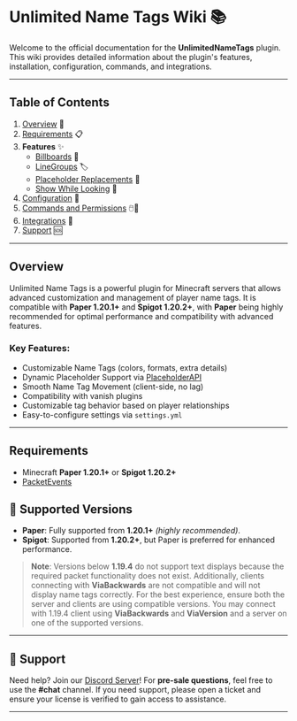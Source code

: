 # **Unlimited Name Tags Wiki** 📚

Welcome to the official documentation for the **UnlimitedNameTags** plugin. This wiki provides detailed information about the plugin's features, installation, configuration, commands, and integrations.

---

## **Table of Contents**
1. [Overview](#overview) 📝
2. [Requirements](#requirements) 📋
3. **Features** ✨
    - [Billboards](features/billboards.md) 🎥
    - [LineGroups](features/linesgroups.md) 🏷️
    - [Placeholder Replacements](features/placeholders-replacements.md) 🔄
    - [Show While Looking](features/show-while-looking.md) 👀
4. [Configuration](configuration) 🔧
5. [Commands and Permissions](commands-permissions) 🖱️🔑
6. [Integrations](integrations/integrations.md) 🔗
7. [Support](#-support) 🆘

---

## **Overview**

Unlimited Name Tags is a powerful plugin for Minecraft servers that allows advanced customization and management of player name tags. It is compatible with **Paper 1.20.1+** and **Spigot 1.20.2+**, with **Paper** being highly recommended for optimal performance and compatibility with advanced features.

### Key Features:
- Customizable Name Tags (colors, formats, extra details)
- Dynamic Placeholder Support via [PlaceholderAPI](https://github.com/PlaceholderAPI/PlaceholderAPI)
- Smooth Name Tag Movement (client-side, no lag)
- Compatibility with vanish plugins
- Customizable tag behavior based on player relationships
- Easy-to-configure settings via `settings.yml`

---

## **Requirements**

- Minecraft **Paper 1.20.1+** or **Spigot 1.20.2+**
- [PacketEvents](https://www.spigotmc.org/resources/packetevents-api.80279/)


## 📜 **Supported Versions**
- **Paper**: Fully supported from **1.20.1+** *(highly recommended)*.
- **Spigot**: Supported from **1.20.2+**, but Paper is preferred for enhanced performance.

> **Note**: Versions below **1.19.4** do not support text displays because the required packet functionality does not exist. Additionally, clients connecting with **ViaBackwards** are not compatible and will not display name tags correctly. For the best experience, ensure both the server and clients are using compatible versions.
> You may connect with 1.19.4 client using **ViaBackwards** and **ViaVersion** and a server on one of the supported versions.

---

## 💬 **Support**

Need help? Join our [Discord Server](https://discord.gg/W4Fu8fqCKs)! For **pre-sale questions**, feel free to use the **#chat** channel. If you need support, please open a ticket and ensure your license is verified to gain access to assistance.

---